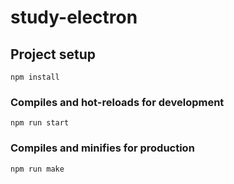 # study-electron

## Project setup
```
npm install
```

### Compiles and hot-reloads for development
```
npm run start
```

### Compiles and minifies for production
```
npm run make
```
